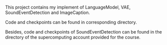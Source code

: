 This project contains my implement of LanguageModel, VAE, SoundEventDetection and ImageCaption.

Code and checkpoints can be found in corresponding directory.

Besides, code and checkpoints of SoundEventDetection can be found in the directory of the supercomputing account provided for the course.
